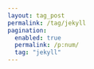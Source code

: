 ```yaml
---
layout: tag_post
permalink: /tag/jekyll
pagination:
  enabled: true
  permalink: /p:num/
  tag: "jekyll"
---
```

